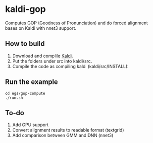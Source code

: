 
# kaldi-gop
Computes GOP (Goodness of Pronunciation) and do forced alignment bases on Kaldi with nnet3 support.

## How to build
1. Download and complile [Kaldi](http://www.kaldi-asr.org).
1. Put the folders under src into kaldi/src.
1. Compile the code as compiling kaldi (kaldi/src/INSTALL):

## Run the example
```
cd egs/gop-compute
./run.sh
```
## To-do
1. Add GPU support
2. Convert alignment results to readable format (textgrid)
3. Add comparison between GMM and DNN (nnet3)
